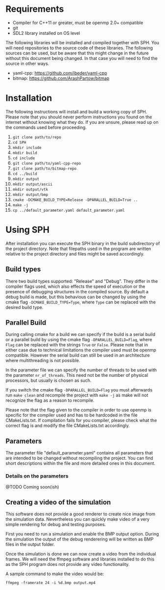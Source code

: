 # Requirements
* Compiler for C++11 or greater, must be openmp 2.0+ compatible
* git
* SDL2 library installed on OS level

The following libraries will be installed and compiled together with SPH. You will need repositories to the source code of these libraries. The following sources can be used, but be aware that this might change in the future without this document being changed. In that case you will need to find the source in other ways.

* yaml-cpp: https://github.com/jbeder/yaml-cpp
* bitmap: https://github.com/ArashPartow/bitmap


# Installation
The following instructions will install and build a working copy of SPH. Please note that you should never perform instructions you found on the internet without knowing what they do. If you are unsure, please read up on the commands used before proceeding.

1. ```git clone path/to/repo```
2. ```cd SPH```
3. ```mkdir include```
3. ```mkdir build```
4. ```cd include```
5. ```git clone path/to/yaml-cpp-repo```
5. ```git clone path/to/bitmap-repo```
6. ```cd ../build```
7. ```mkdir output```
7. ```mkdir output/ascii```
7. ```mkdir output/vtk```
7. ```mkdir output/bmp```
7. ```cmake -DCMAKE_BUILD_TYPE=Release -DPARALLEL_BUILD=True ..```
8. ```make -j```
9. ```cp ../default_parameter.yaml default_parameter.yaml```

# Using SPH
After installation you can execute the SPH binary in the build subdirectory of the project directory. Note that filepaths used in the program are written relative to the project directory and files might be saved accordingly.

## Build types
There two build types supported: "Release" and "Debug". They differ in the compiler flags used, which also effects the speed of execution or the presence of debugging structures in the compiled source. By default a debug build is made, but this behavious can be changed by using the cmake flag ```-DCMAKE_BUILD_TYPE=Type```, where ```Type``` can be replaced with the desired build type.

## Parallel Build
During calling cmake for a build we can specify if the build is a serial build or a parallel build by using the cmake flag ```-DPARALLEL_BUILD=Flag```, where ```Flag``` can be replaced with the strings ```True``` or ```False```. Please note that in either case due to technical limitations the compiler used must be openmp compatible. However the serial build can still be used in an architecture where multithreading is not possible.

In the parameter file we can specify the number of threads to be used with the parameter ```nr_of_threads```. This need not be the number of physical processors, but usually is chosen as such.

If you switch the cmake flag ```-DPARALLEL_BUILD=Flag``` you must afterwards run ```make clean``` and recompile the project with ```make -j``` as make will not recognize the flag as a reason to recompile.

Please note that the flag given to the compiler in order to use openmp is specific for the compiler used and has to be hardcoded in the file CMakeLists.txt. If compilation fails for you compiler, please check what the correct flag is and modify the file CMakeLists.txt accordingly.

## Parameters
The parameter file "default_parameter.yaml" contains all parameters that are intended to be changed without recompiling the project. You can find short descriptions within the file and more detailed ones in this document.

### Details on the parameters
@TODO Coming soon(ish)

## Creating a video of the simulation
This software does not provide a good renderer to create nice image from the simulation data. Nevertheless you can quickly make video of a very simple rendering for debug and testing purposes.

First you need to run a simulation and enable the BMP output option. During the simulation the output of the debug renderering will be written as BMP files in the output folder.

Once the simulation is done we can now create a video from the individual frames. We will need the ffmpeg software and libraries installed to do this as the SPH program does not provide any video functionality.

A sample command to make the video would be:

```ffmpeg -framerate 24 -i %d.bmp output.mp4```